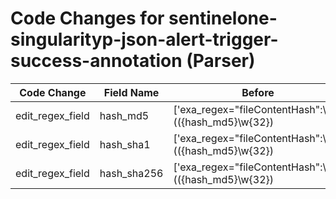 # Code Changes for sentinelone-singularityp-json-alert-trigger-success-annotation (Parser)

| Code Change | Field Name | Before | After |
|-------------|------------|--------|-------|
| edit_regex_field | hash_md5 | ['exa_regex="fileContentHash":\s*"(({hash_md5}\w{32})|({hash_sha1}\w{40})|({hash_sha256}\w{64}))"'] | ['exa_regex="fileContentHash":\s*"(({hash_sha256}\w{64})|({hash_sha1}\w{40})|({hash_md5}\w{32}))"'] |
| edit_regex_field | hash_sha1 | ['exa_regex="fileContentHash":\s*"(({hash_md5}\w{32})|({hash_sha1}\w{40})|({hash_sha256}\w{64}))"'] | ['exa_regex="fileContentHash":\s*"(({hash_sha256}\w{64})|({hash_sha1}\w{40})|({hash_md5}\w{32}))"'] |
| edit_regex_field | hash_sha256 | ['exa_regex="fileContentHash":\s*"(({hash_md5}\w{32})|({hash_sha1}\w{40})|({hash_sha256}\w{64}))"'] | ['exa_regex="fileContentHash":\s*"(({hash_sha256}\w{64})|({hash_sha1}\w{40})|({hash_md5}\w{32}))"'] |